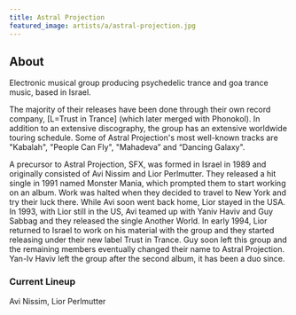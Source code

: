 ```yaml
---
title: Astral Projection
featured_image: artists/a/astral-projection.jpg
---
```

## About

Electronic musical group producing psychedelic trance and goa trance music, based in Israel.

The majority of their releases have been done through their own record company, [L=Trust in Trance] (which later merged with Phonokol). In addition to an extensive discography, the group has an extensive worldwide touring schedule. Some of Astral Projection's most well-known tracks are "Kabalah", "People Can Fly", "Mahadeva” and “Dancing Galaxy".

A precursor to Astral Projection, SFX, was formed in Israel in 1989 and originally consisted of Avi Nissim and Lior Perlmutter. They released a hit single in 1991 named Monster Mania, which prompted them to start working on an album. Work was halted when they decided to travel to New York and try their luck there. While Avi soon went back home, Lior stayed in the USA. In 1993, with Lior still in the US, Avi teamed up with Yaniv Haviv and Guy Sabbag and they released the single Another World.
In early 1994, Lior returned to Israel to work on his material with the group and they started releasing under their new label Trust in Trance. Guy soon left this group and the remaining members eventually changed their name to Astral Projection.
Yan-Iv Haviv left the group after the second album, it has been a duo since.

### Current Lineup

Avi Nissim, Lior Perlmutter

